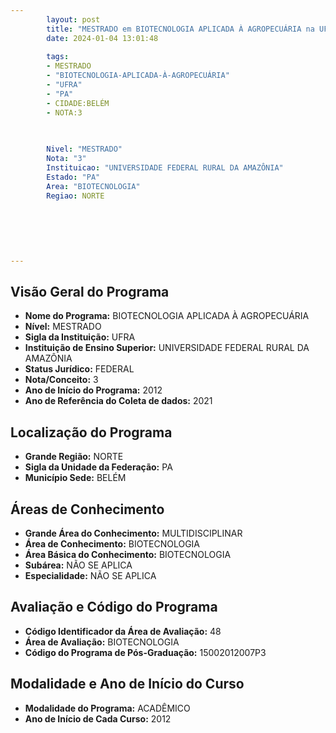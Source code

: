 ```yaml
---
        layout: post
        title: "MESTRADO em BIOTECNOLOGIA APLICADA À AGROPECUÁRIA na UFRA  "
        date: 2024-01-04 13:01:48
     
        tags:
        - MESTRADO
        - "BIOTECNOLOGIA-APLICADA-À-AGROPECUÁRIA"
        - "UFRA"
        - "PA"
        - CIDADE:BELÉM
        - NOTA:3
        
       

        Nivel: "MESTRADO"
        Nota: "3"
        Instituicao: "UNIVERSIDADE FEDERAL RURAL DA AMAZÔNIA"
        Estado: "PA"
        Area: "BIOTECNOLOGIA"
        Regiao: NORTE
        
        
        
        
        
        
---
```

## Visão Geral do Programa
- **Nome do Programa:** BIOTECNOLOGIA APLICADA À AGROPECUÁRIA
- **Nível:** MESTRADO
- **Sigla da Instituição:** UFRA
- **Instituição de Ensino Superior:** UNIVERSIDADE FEDERAL RURAL DA AMAZÔNIA
- **Status Jurídico:** FEDERAL
- **Nota/Conceito:** 3
- **Ano de Início do Programa:** 2012
- **Ano de Referência do Coleta de dados:** 2021

## Localização do Programa
- **Grande Região:** NORTE
- **Sigla da Unidade da Federação:** PA
- **Município Sede:** BELÉM

## Áreas de Conhecimento
- **Grande Área do Conhecimento:** MULTIDISCIPLINAR
- **Área de Conhecimento:** BIOTECNOLOGIA
- **Área Básica do Conhecimento:** BIOTECNOLOGIA
- **Subárea:** NÃO SE APLICA
- **Especialidade:** NÃO SE APLICA

## Avaliação e Código do Programa
- **Código Identificador da Área de Avaliação:** 48
- **Área de Avaliação:** BIOTECNOLOGIA
- **Código do Programa de Pós-Graduação:** 15002012007P3


## Modalidade e Ano de Início do Curso
- **Modalidade do Programa:** ACADÊMICO
- **Ano de Início de Cada Curso:** 2012
